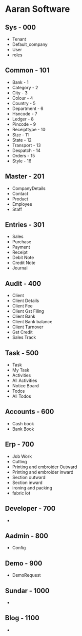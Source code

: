 # Aaran Software

## Sys - 000

- Tenant
- Default_company
- User
- roles

## Common - 101
- Bank - 1
- Category - 2
- City - 3
- Colour - 4
- Country - 5
- Department - 6
- Hsncode - 7 
- Ledger - 8 
- Pincode - 9 
- Receipttype - 10
- Size - 11 
- State - 12 
- Transport - 13
- Despatch - 14
- Orders - 15
- Style - 16

##  Master - 201

- CompanyDetails
- Contact
- Product
- Employee
- Staff


## Entries - 301

- Sales
- Purchase
- Payment
- Receipt
- Debit Note
- Credit Note
- Journal


## Audit - 400
- Client
- Client Details
- Client Fee
- Client Gst Filing
- Client Bank
- Client Bank balance
- Client Turnover
- Gst Credit
- Sales Track

## Task - 500
- Task
- My Task
- Activities
- All Activities
- Notice Board
- Todos
- All Todos


## Accounts - 600
- Cash book
- Bank Book

## Erp - 700
- Job Work
- Cutting
- Printing and embroider Outward
- Printing and embroider inward
- Section outward
- Section inward
- ironing and packing
- fabric lot


## Developer - 700
- 

## Aadmin - 800
- Config

## Demo - 900
- DemoRequest

## Sundar - 1000
- 

## Blog - 1100
- 































